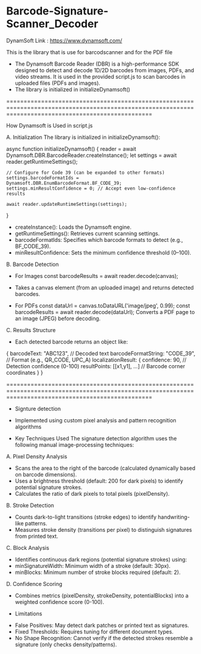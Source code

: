 # Barcode-Signature-Scanner_Decoder

DynamSoft Link : 
https://www.dynamsoft.com/

This is the library that is use for barcodscanner and for the PDF file

 <!-- PDF reader -->
<script src="https://cdnjs.cloudflare.com/ajax/libs/pdf.js/2.12.313/pdf.min.js"></script>
<script src="https://cdnjs.cloudflare.com/ajax/libs/pdf-lib/1.17.1/pdf-lib.min.js"></script>

<!-- Link of the the Dynamsoft (https://www.dynamsoft.com/) -->

- The Dynamsoft Barcode Reader (DBR) is a high-performance SDK designed to detect and decode 1D/2D barcodes from images, PDFs, and video streams. It is used in the provided script.js to scan barcodes in uploaded files (PDFs and images).
- The library is initialized in initializeDynamsoft()
  <!-- Barcode Scanner and Decoder -->
  <script src="https://cdn.jsdelivr.net/npm/dynamsoft-javascript-barcode@9.6.2/dist/dbr.js"></script>

<script>
    // Initialize license BEFORE any scanning operations
    Dynamsoft.DBR.BarcodeReader.license = 'DLS2eyJoYW5kc2hha2VDb2RlIjoiMTAzODY5NTMyLVRYbFhaV0pRY205cSIsIm1haW5TZXJ2ZXJVUkwiOiJodHRwczovL21kbHMuZHluYW1zb2Z0b25saW5lLmNvbSIsIm9yZ2FuaXphdGlvbklEIjoiMTAzODY5NTMyIiwic3RhbmRieVNlcnZlclVSTCI6Imh0dHBzOi8vc2Rscy5keW5hbXNvZnRvbmxpbmUuY29tIiwiY2hlY2tDb2RlIjoxMDQ2ODk4MzQ4fQ==';
    Dynamsoft.DBR.BarcodeReader.engineResourcePath = "https://cdn.jsdelivr.net/npm/dynamsoft-javascript-barcode@9.6.2/dist/";
</script>

======================================================================================================================================================

How Dynamsoft is Used in script.js

A. Initialization
The library is initialized in initializeDynamsoft():

async function initializeDynamsoft() {
reader = await Dynamsoft.DBR.BarcodeReader.createInstance();
let settings = await reader.getRuntimeSettings();

    // Configure for Code 39 (can be expanded to other formats)
    settings.barcodeFormatIds = Dynamsoft.DBR.EnumBarcodeFormat.BF_CODE_39;
    settings.minResultConfidence = 0; // Accept even low-confidence results

    await reader.updateRuntimeSettings(settings);

}

- createInstance(): Loads the Dynamsoft engine.
- getRuntimeSettings(): Retrieves current scanning settings.
- barcodeFormatIds: Specifies which barcode formats to detect (e.g., BF_CODE_39).
- minResultConfidence: Sets the minimum confidence threshold (0–100).

B. Barcode Detection

- For Images
  const barcodeResults = await reader.decode(canvas);

* Takes a canvas element (from an uploaded image) and returns detected barcodes.

- For PDFs
  const dataUrl = canvas.toDataURL('image/jpeg', 0.99);
  const barcodeResults = await reader.decode(dataUrl);
  Converts a PDF page to an image (JPEG) before decoding.

C. Results Structure

- Each detected barcode returns an object like:

{
barcodeText: "ABC123", // Decoded text
barcodeFormatString: "CODE_39", // Format (e.g., QR_CODE, UPC_A)
localizationResult: {
confidence: 90, // Detection confidence (0-100)
resultPoints: [[x1,y1], ...] // Barcode corner coordinates
}
}

======================================================================================================================================================

- Signture detection

* Implemented using custom pixel analysis and pattern recognition algorithms

* Key Techniques Used
  The signature detection algorithm uses the following manual image-processing techniques:

A. Pixel Density Analysis

- Scans the area to the right of the barcode (calculated dynamically based on barcode dimensions).
- Uses a brightness threshold (default: 200 for dark pixels) to identify potential signature strokes.
- Calculates the ratio of dark pixels to total pixels (pixelDensity).

B. Stroke Detection

- Counts dark-to-light transitions (stroke edges) to identify handwriting-like patterns.
- Measures stroke density (transitions per pixel) to distinguish signatures from printed text.

C. Block Analysis

- Identifies continuous dark regions (potential signature strokes) using:
- minSignatureWidth: Minimum width of a stroke (default: 30px).
- minBlocks: Minimum number of stroke blocks required (default: 2).

D. Confidence Scoring

- Combines metrics (pixelDensity, strokeDensity, potentialBlocks) into a weighted confidence score (0-100).

* Limitations

- False Positives: May detect dark patches or printed text as signatures.
- Fixed Thresholds: Requires tuning for different document types.
- No Shape Recognition: Cannot verify if the detected strokes resemble a signature (only checks density/patterns).
